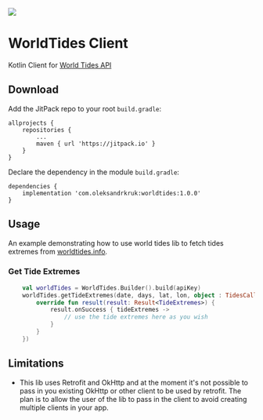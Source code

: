 [![](https://jitpack.io/v/com.oleksandrkruk/worldtides.svg)](https://jitpack.io/#com.oleksandrkruk/worldtides)

# WorldTides Client
Kotlin Client for [World Tides API](https://www.worldtides.info/apidocs)

## Download

Add the JitPack repo to your root `build.gradle`:

```
allprojects {
    repositories {
        ...
        maven { url 'https://jitpack.io' }
    }
}
```

Declare the dependency in the module `build.gradle`:

```
dependencies {
    implementation 'com.oleksandrkruk:worldtides:1.0.0'
}
```

## Usage

An example demonstrating how to use world tides lib to fetch tides extremes from [worldtides.info](https://www.worldtides.info/apidocs).

### Get Tide Extremes

```Kotlin
    val worldTides = WorldTides.Builder().build(apiKey)
    worldTides.getTideExtremes(date, days, lat, lon, object : TidesCallback {
        override fun result(result: Result<TideExtremes>) {
            result.onSuccess { tideExtremes ->
                // use the tide extremes here as you wish
            }
        }
    })
```

## Limitations

- This lib uses Retrofit and OkHttp and at the moment it's not possible to pass in you existing OkHttp or other client
to be used by retrofit. The plan is to allow the user of the lib to pass in the client to avoid creating multiple
clients in your app.
